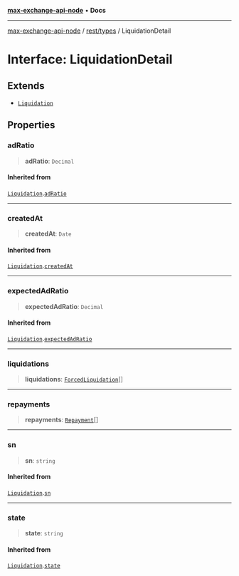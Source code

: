 [**max-exchange-api-node**](../../../README.md) • **Docs**

***

[max-exchange-api-node](../../../modules.md) / [rest/types](../README.md) / LiquidationDetail

# Interface: LiquidationDetail

## Extends

- [`Liquidation`](Liquidation.md)

## Properties

### adRatio

> **adRatio**: `Decimal`

#### Inherited from

[`Liquidation`](Liquidation.md).[`adRatio`](Liquidation.md#adratio)

***

### createdAt

> **createdAt**: `Date`

#### Inherited from

[`Liquidation`](Liquidation.md).[`createdAt`](Liquidation.md#createdat)

***

### expectedAdRatio

> **expectedAdRatio**: `Decimal`

#### Inherited from

[`Liquidation`](Liquidation.md).[`expectedAdRatio`](Liquidation.md#expectedadratio)

***

### liquidations

> **liquidations**: [`ForcedLiquidation`](ForcedLiquidation.md)[]

***

### repayments

> **repayments**: [`Repayment`](Repayment.md)[]

***

### sn

> **sn**: `string`

#### Inherited from

[`Liquidation`](Liquidation.md).[`sn`](Liquidation.md#sn)

***

### state

> **state**: `string`

#### Inherited from

[`Liquidation`](Liquidation.md).[`state`](Liquidation.md#state)
